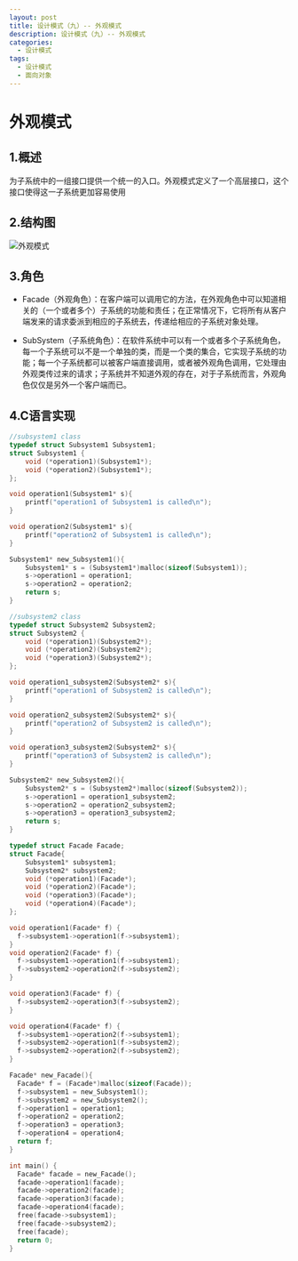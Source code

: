 ```yaml
---
layout: post
title: 设计模式（九）-- 外观模式
description: 设计模式（九）-- 外观模式
categories:
  - 设计模式
tags:
  - 设计模式
  - 面向对象
---
```


# 外观模式

## 1.概述

为子系统中的一组接口提供一个统一的入口。外观模式定义了一个高层接口，这个接口使得这一子系统更加容易使用

## 2.结构图

![外观模式](https://kx-image.oss-cn-chengdu.aliyuncs.com/%E5%A4%96%E8%A7%82%E6%A8%A1%E5%BC%8F.png)

## 3.角色

- Facade（外观角色）：在客户端可以调用它的方法，在外观角色中可以知道相关的（一个或者多个）子系统的功能和责任；在正常情况下，它将所有从客户端发来的请求委派到相应的子系统去，传递给相应的子系统对象处理。

- SubSystem（子系统角色）：在软件系统中可以有一个或者多个子系统角色，每一个子系统可以不是一个单独的类，而是一个类的集合，它实现子系统的功能；每一个子系统都可以被客户端直接调用，或者被外观角色调用，它处理由外观类传过来的请求；子系统并不知道外观的存在，对于子系统而言，外观角色仅仅是另外一个客户端而已。

## 4.C语言实现

```c
//subsystem1 class
typedef struct Subsystem1 Subsystem1;
struct Subsystem1 {
    void (*operation1)(Subsystem1*);
    void (*operation2)(Subsystem1*);
};

void operation1(Subsystem1* s){
    printf("operation1 of Subsystem1 is called\n");
}

void operation2(Subsystem1* s){
    printf("operation2 of Subsystem1 is called\n");
}

Subsystem1* new_Subsystem1(){
    Subsystem1* s = (Subsystem1*)malloc(sizeof(Subsystem1));
    s->operation1 = operation1;
    s->operation2 = operation2;
    return s;
}

//subsystem2 class
typedef struct Subsystem2 Subsystem2;
struct Subsystem2 {
    void (*operation1)(Subsystem2*);
    void (*operation2)(Subsystem2*);
    void (*operation3)(Subsystem2*);
};

void operation1_subsystem2(Subsystem2* s){
    printf("operation1 of Subsystem2 is called\n");
}

void operation2_subsystem2(Subsystem2* s){
    printf("operation2 of Subsystem2 is called\n");
}

void operation3_subsystem2(Subsystem2* s){
    printf("operation3 of Subsystem2 is called\n");
}

Subsystem2* new_Subsystem2(){
    Subsystem2* s = (Subsystem2*)malloc(sizeof(Subsystem2));
    s->operation1 = operation1_subsystem2;
    s->operation2 = operation2_subsystem2;
    s->operation3 = operation3_subsystem2;
    return s;
}

typedef struct Facade Facade;
struct Facade{
    Subsystem1* subsystem1;
    Subsystem2* subsystem2;
    void (*operation1)(Facade*);
    void (*operation2)(Facade*);
    void (*operation3)(Facade*);
    void (*operation4)(Facade*);
};

void operation1(Facade* f) {
  f->subsystem1->operation1(f->subsystem1);
}
void operation2(Facade* f) {
  f->subsystem1->operation1(f->subsystem1);
  f->subsystem2->operation2(f->subsystem2);
}

void operation3(Facade* f) {
  f->subsystem2->operation3(f->subsystem2);
}

void operation4(Facade* f) {
  f->subsystem1->operation2(f->subsystem1);
  f->subsystem2->operation1(f->subsystem2);
  f->subsystem2->operation2(f->subsystem2);
}

Facade* new_Facade(){
  Facade* f = (Facade*)malloc(sizeof(Facade));
  f->subsystem1 = new_Subsystem1();
  f->subsystem2 = new_Subsystem2();
  f->operation1 = operation1;
  f->operation2 = operation2;
  f->operation3 = operation3;
  f->operation4 = operation4;
  return f;
}

int main() {
  Facade* facade = new_Facade();
  facade->operation1(facade);
  facade->operation2(facade);
  facade->operation3(facade);
  facade->operation4(facade);
  free(facade->subsystem1);
  free(facade->subsystem2);
  free(facade);
  return 0;
}
```

